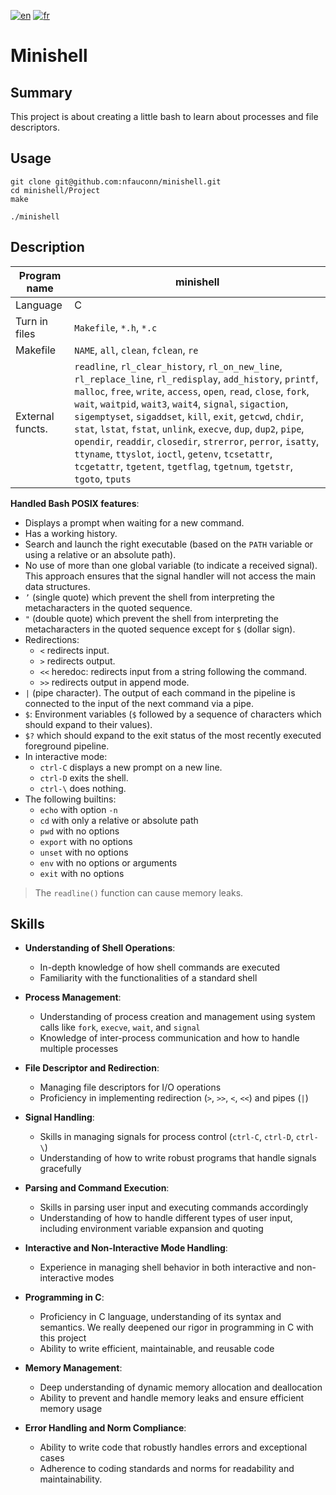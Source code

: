 [![en](https://img.shields.io/badge/lang-en-pink.svg)](https://github.com/nfauconn/minishell/blob/master/README.md)
[![fr](https://img.shields.io/badge/lang-fr-purple.svg)](https://github.com/nfauconn/minishell/blob/master/README.fr.md)

# Minishell

## Summary

This project is about creating a little bash to learn about processes and file descriptors.

## Usage

```shell
git clone git@github.com:nfauconn/minishell.git
cd minishell/Project
make
```

```shell
./minishell
```

## Description


| Program name | minishell |
|--|--|
Language | C
Turn in files | `Makefile`, `*.h`, `*.c`
Makefile  | `NAME`, `all`, `clean`, `fclean`, `re` 
External functs. | `readline`, `rl_clear_history`, `rl_on_new_line`, `rl_replace_line`, `rl_redisplay`, `add_history`, `printf`, `malloc`, `free`, `write`, `access`, `open`, `read`, `close`, `fork`, `wait`, `waitpid`, `wait3`, `wait4`, `signal`, `sigaction`, `sigemptyset`, `sigaddset`, `kill`, `exit`, `getcwd`, `chdir`, `stat`, `lstat`, `fstat`, `unlink`, `execve`, `dup`, `dup2`, `pipe`, `opendir`, `readdir`, `closedir`, `strerror`, `perror`, `isatty`, `ttyname`, `ttyslot`, `ioctl`, `getenv`, `tcsetattr`, `tcgetattr`, `tgetent`, `tgetflag`, `tgetnum`, `tgetstr`, `tgoto`, `tputs`

**Handled Bash POSIX features**:
- Displays a prompt when waiting for a new command.
- Has a working history.
- Search and launch the right executable (based on the `PATH` variable or using a relative or an absolute path).
- No use of more than one global variable (to indicate a received signal). This approach ensures that the signal handler will not access the main data structures.  
- `’` (single quote) which prevent the shell from interpreting the metacharacters in the quoted sequence.
- `"` (double quote) which prevent the shell from interpreting the metacharacters in the quoted sequence except for `$` (dollar sign).
- Redirections:
	- `<` redirects input.
	- `>` redirects output.
	- `<<` heredoc: redirects input from a string following the command.
    - `>>` redirects output in append mode.
- `|` (pipe character). The output of each command in the pipeline is connected to the input of the next command via a pipe.
- `$`: Environment variables (`$` followed by a sequence of characters which should expand to their values).
- `$?` which should expand to the exit status of the most recently executed foreground pipeline.
- In interactive mode:
    - `ctrl-C` displays a new prompt on a new line.
    - `ctrl-D` exits the shell.
    - `ctrl-\` does nothing.
- The following builtins:
    - `echo` with option `-n`
    - `cd` with only a relative or absolute path
    - `pwd` with no options
    - `export` with no options
    - `unset` with no options
    - `env` with no options or arguments
    - `exit` with no options

> The `readline()` function can cause memory leaks.

## Skills

- **Understanding of Shell Operations**:
   - In-depth knowledge of how shell commands are executed
   - Familiarity with the functionalities of a standard shell

- **Process Management**:
   - Understanding of process creation and management using system calls like `fork`, `execve`, `wait`, and `signal`
   - Knowledge of inter-process communication and how to handle multiple processes

- **File Descriptor and Redirection**:
   - Managing file descriptors for I/O operations
   - Proficiency in implementing redirection (`>`, `>>`, `<`, `<<`) and pipes (`|`)

- **Signal Handling**:
   - Skills in managing signals for process control (`ctrl-C`, `ctrl-D`, `ctrl-\`)
   - Understanding of how to write robust programs that handle signals gracefully

- **Parsing and Command Execution**:
    - Skills in parsing user input and executing commands accordingly
    - Understanding of how to handle different types of user input, including environment variable expansion and quoting

- **Interactive and Non-Interactive Mode Handling**:
    - Experience in managing shell behavior in both interactive and non-interactive modes

- **Programming in C**:
   - Proficiency in C language, understanding of its syntax and semantics. We really deepened our rigor in programming in C with this project
   - Ability to write efficient, maintainable, and reusable code

- **Memory Management**:
   - Deep understanding of dynamic memory allocation and deallocation
   - Ability to prevent and handle memory leaks and ensure efficient memory usage

- **Error Handling and Norm Compliance**:
   - Ability to write code that robustly handles errors and exceptional cases
   - Adherence to coding standards and norms for readability and maintainability.
